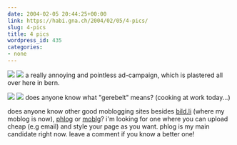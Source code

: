 ```yaml
---
date: 2004-02-05 20:44:25+00:00
link: https://habi.gna.ch/2004/02/05/4-pics/
slug: 4-pics
title: 4 pics
wordpress_id: 435
categories:
- none
---
```


[![](https://habi.gna.ch/blog/images/prokredit2-tm.jpg)](https://habi.gna.ch/blog/images/prokredit2.jpg) [![](https://habi.gna.ch/blog/images/prokredit1-tm.jpg)](https://habi.gna.ch/blog/images/prokredit1.jpg)
a really annoying and pointless ad-campaign, which is plastered all over here in bern.

[![](https://habi.gna.ch/blog/images/gerebelt1-tm.jpg)](https://habi.gna.ch/blog/images/gerebelt1.jpg) [![](https://habi.gna.ch/blog/images/gerebelt2-tm.jpg)](https://habi.gna.ch/blog/images/gerebelt2.jpg)
does anyone know what "gerebelt" means? (cooking at work today...)

does anyone know other good moblogging sites besides [bild.li](https://bild.li/) (where my moblog is now), [phlog](http://www.phlog.net/) or [moblg](http://www.moblg.net/)? i'm looking for one where you can upload cheap (e.g email) and style your page as you want.
phlog is my main candidate right now. leave a comment if you know a better one!
